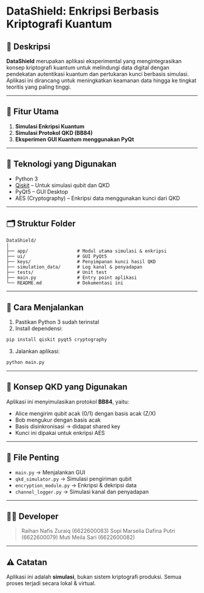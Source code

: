 # DataShield: Enkripsi Berbasis Kriptografi Kuantum

## 📌 Deskripsi
**DataShield** merupakan aplikasi eksperimental yang mengintegrasikan konsep kriptografi kuantum untuk melindungi data digital dengan pendekatan autentikasi kuantum dan pertukaran kunci berbasis simulasi. Aplikasi ini dirancang untuk meningkatkan keamanan data hingga ke tingkat teoritis yang paling tinggi.

---

## 🚀 Fitur Utama
1. **Simulasi Enkripsi Kuantum**
2. **Simulasi Protokol QKD (BB84)**
3. **Eksperimen GUI Kuantum menggunakan PyQt**

---

## 🧪 Teknologi yang Digunakan
- Python 3
- [Qiskit](https://qiskit.org/) – Untuk simulasi qubit dan QKD
- PyQt5 – GUI Desktop
- AES (Cryptography) – Enkripsi data menggunakan kunci dari QKD

---

## 🗂️ Struktur Folder
```
DataShield/
│
├── app/                  # Modul utama simulasi & enkripsi
├── ui/                   # GUI PyQt5
├── keys/                 # Penyimpanan kunci hasil QKD
├── simulation_data/      # Log kanal & penyadapan
├── tests/                # Unit test
├── main.py               # Entry point aplikasi
└── README.md             # Dokumentasi ini
```

---

## 🔧 Cara Menjalankan
1. Pastikan Python 3 sudah terinstal
2. Install dependensi:
```bash
pip install qiskit pyqt5 cryptography
```
3. Jalankan aplikasi:
```bash
python main.py
```

---

## 🧠 Konsep QKD yang Digunakan
Aplikasi ini menyimulasikan protokol **BB84**, yaitu:
- Alice mengirim qubit acak (0/1) dengan basis acak (Z/X)
- Bob mengukur dengan basis acak
- Basis disinkronisasi → didapat shared key
- Kunci ini dipakai untuk enkripsi AES

---

## 📂 File Penting
- `main.py` → Menjalankan GUI
- `qkd_simulator.py` → Simulasi pengiriman qubit
- `encryption_module.py` → Enkripsi & dekripsi data
- `channel_logger.py` → Simulasi kanal dan penyadapan

---

## 👨‍💻 Developer
> Raihan Nafis Zuraiq (6622600083)
> Sopi Marselia Dafina Putri (6622600079)
> Muti Meila Sari (6622600082)

---

## ⚠️ Catatan
Aplikasi ini adalah **simulasi**, bukan sistem kriptografi produksi. Semua proses terjadi secara lokal & virtual.
